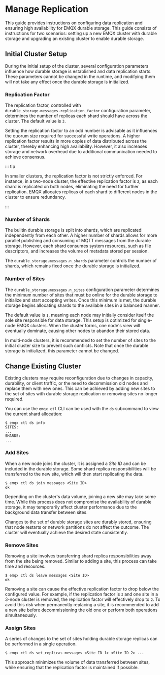 # Manage Replication

This guide provides instructions on configuring data replication and ensuring high availability for EMQX durable storage. This guide consists of instructions for two scenarios: setting up a new EMQX cluster with durable storage and upgrading an existing cluster to enable durable storage.

## Initial Cluster Setup

During the initial setup of the cluster, several configuration parameters influence how durable storage is established and data replication starts. These parameters cannot be changed in the runtime, and modifying them will not take any effect once the durable storage is initialized.

### Replication Factor

The replication factor, controlled with `durable_storage.messages.replication_factor` configuration parameter, determines the number of replicas each shard should have across the cluster. The default value is `3`.

Setting the replication factor to an odd number is advisable as it influences the quorum size required for successful write operations. A higher replication factor results in more copies of data distributed across the cluster, thereby enhancing high availability. However, it also increases storage and network overhead due to additional communication needed to achieve consensus.

::: tip

In smaller clusters, the replication factor is not strictly enforced. For instance, in a two-node cluster, the effective replication factor is `2`, as each shard is replicated on both nodes, eliminating the need for further replication. EMQX allocates replicas of each shard to different nodes in the cluster to ensure redundancy.

:::

### Number of Shards

The builtin durable storage is split into shards, which are replicated independently from each other.
A higher number of shards allows for more parallel publishing and consuming of MQTT messages from the durable storage. However, each shard consumes system resources, such as file descriptors, and increases the volume of metadata stored per session.

The `durable_storage.messages.n_shards` parameter controls the number of shards, which remains fixed once the durable storage is initialized.

### Number of Sites

The `durable_storage.messages.n_sites` configuration parameter determines the minimum number of sites that must be online for the durable storage to initialize and start accepting writes. Once this minimum is met, the durable storage begins allocating shards to the available sites in a balanced manner.

The default value is `1`, meaning each node may initially consider itself the sole site responsible for data storage. This setup is optimized for single-node EMQX clusters. When the cluster forms, one node's view will eventually dominate, causing other nodes to abandon their stored data.

In multi-node clusters, it is recommended to set the number of sites to the initial cluster size to prevent such conflicts. Note that once the durable storage is initialized, this parameter cannot be changed.

## Change Existing Cluster

Existing clusters may require reconfiguration due to changes in capacity, durability, or client traffic, or the need to decommission old nodes and replace them with new ones. This can be achieved by adding new sites to the set of sites with durable storage replication or removing sites no longer required.

You can use the `emqx ctl` CLI can be used with the `ds` subcommand to view the current shard allocation:

```shell
$ emqx ctl ds info
SITES:
...
SHARDS:
...
```

### Add Sites

When a new node joins the cluster, it is assigned a *Site ID* and can be included in the durable storage. Some shard replica responsibilities will be transferred to the new site, which will then start replicating the data.
```shell
$ emqx ctl ds join messages <Site ID>
ok
```

Depending on the cluster's data volume, joining a new site may take some time. While this process does not compromise the availability of durable storage, it may temporarily affect cluster performance due to the background data transfer between sites.

Changes to the set of durable storage sites are durably stored, ensuring that node restarts or network partitions do not affect the outcome. The cluster will eventually achieve the desired state consistently.

### Remove Sites

Removing a site involves transferring shard replica responsibilities away from the site being removed. Similar to adding a site, this process can take time and resources.
```shell
$ emqx ctl ds leave messages <Site ID>
ok
```

Removing a site can cause the effective replication factor to drop below the configured value. For example, if the replication factor is `3` and one site in a 3-node cluster is removed, the replication factor will effectively drop to `2`. To avoid this risk when permanently replacing a site, it is recommended to add a new site before decommissioning the old one or perform both operations simultaneously.

### Assign Sites

A series of changes to the set of sites holding durable storage replicas can be performed in a single operation.
```shell
$ emqx ctl ds set_replicas messages <Site ID 1> <Site ID 2> ...
```

This approach minimizes the volume of data transferred between sites, while ensuring that the replication factor is maintained if possible.
